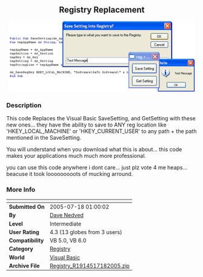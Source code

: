 ﻿<div align="center">

## Registry Replacement

<img src="PIC2005718058411327.gif">
</div>

### Description

This code Replaces the Visual Basic SaveSetting, and GetSetting with these new ones... they have the ability to save to ANY reg location like 'HKEY_LOCAL_MACHINE' or 'HKEY_CURRENT_USER' to any path + the path mentioned in the SaveSetting.

You will understand when you download what this is about... this code makes your applications much much more professional.

you can use this code anywhere i dont care... just plz vote 4 me heaps... beacuse it took looooooooots of mucking arround.
 
### More Info
 


<span>             |<span>
---                |---
**Submitted On**   |2005-07-18 01:00:02
**By**             |[Dave Nedved](https://github.com/Planet-Source-Code/PSCIndex/blob/master/ByAuthor/dave-nedved.md)
**Level**          |Intermediate
**User Rating**    |4.3 (13 globes from 3 users)
**Compatibility**  |VB 5\.0, VB 6\.0
**Category**       |[Registry](https://github.com/Planet-Source-Code/PSCIndex/blob/master/ByCategory/registry__1-36.md)
**World**          |[Visual Basic](https://github.com/Planet-Source-Code/PSCIndex/blob/master/ByWorld/visual-basic.md)
**Archive File**   |[Registry\_R1914517182005\.zip](https://github.com/Planet-Source-Code/dave-nedved-registry-replacement__1-61749/archive/master.zip)








